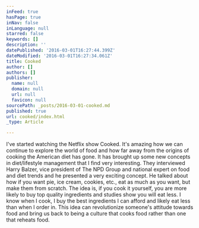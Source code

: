 ```yaml
---
inFeed: true
hasPage: true
inNav: false
inLanguage: null
starred: false
keywords: []
description: ''
datePublished: '2016-03-01T16:27:44.399Z'
dateModified: '2016-03-01T16:27:34.061Z'
title: Cooked
author: []
authors: []
publisher:
  name: null
  domain: null
  url: null
  favicon: null
sourcePath: _posts/2016-03-01-cooked.md
published: true
url: cooked/index.html
_type: Article

---
```

I've started watching the Netflix show Cooked. It's amazing how we can continue to explore the world of food and how far away from the origins of cooking the American diet has gone. It has brought up some new concepts in diet/lifestyle management that I find very interesting. They interviewed Harry Balzer, vice president of The NPD Group and national expert on food and diet trends and he presented a very exciting concept. He talked about how if you want pie, ice cream, cookies, etc., eat as much as you want, but make them from scratch. The idea is, if you cook it yourself, you are more likely to buy top quality ingredients and studies show you will eat less. I know when I cook, I buy the best ingredients I can afford and likely eat less than when I order in. This idea can revolutionize someone's attitude towards food and bring us back to being a culture that cooks food rather than one that reheats food.
